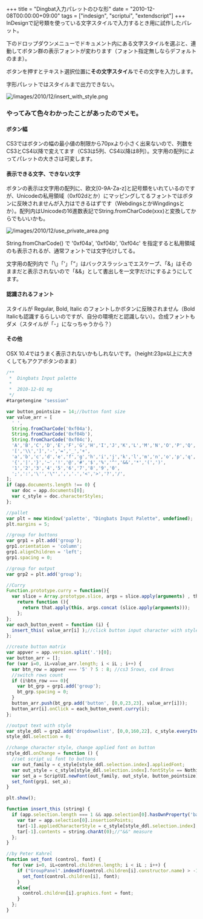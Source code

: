 +++
title = "Dingbat入力パレットのひな形"
date = "2010-12-08T00:00:00+09:00"
tags = ["indesign", "scriptui", "extendscript"]
+++
InDesignで記号類を使っている文字スタイルで入力するとき用に試作したパレット。

下のドロップダウンメニューでドキュメント内にある文字スタイルを選ぶと、連動してボタン群の表示フォントが変わります（フォント指定無しならデフォルトのまま）。

ボタンを押すとテキスト選択位置に**その文字スタイル**でその文字を入力します。

字形パレットではスタイルまで出力できない。

![/images/2010/12/insert_with_style.png](/images/2010/12/insert_with_style.png)

### やってみて色々わかったことがあったのでメモ。

#### ボタン幅

CS3ではボタンの幅の最小値の制限から70pxより小さく出来ないので、列数をCS3とCS4以降で変えてます（CS3は5列、CS4以降は8列）。文字用の配列によってパレットの大きさは可変します。

#### 表示できる文字、できない文字

ボタンの表示は文字用の配列に、欧文[0-9A-Za-z]と記号類をいれているのですが、Unicodeの私用領域（0xf02dとか）にマッピングしてるフォントではボタンに反映されませんが入力はできるはずです（WebdingsとかWingdingsとか）。配列内はUnicodeの16進数表記でString.fromCharCode(xxx)と変換してからでもいいかも。

![/images/2010/12/use_private_area.png](/images/2010/12/use_private_area.png)

String.fromCharCode() で '0xf04a', '0xf04b', '0xf04c' を指定すると私用領域のも表示されるが、通常フォントでは文字化けしてる。

文字用の配列内で「\」「’」「”」はバックスラッシュでエスケープ、「&」はそのままだと表示されないので「&&」として書出しを一文字だけにするようにしてます。

#### 認識されるフォント

スタイルが Regular, Bold, Italic のフォントしかボタンに反映されません（Bold Italicも認識するらしいのですが、自分の環境だと認識しない）。合成フォントもダメ（スタイルが「-」になっちゃうから？）

#### その他

OSX 10.4ではうまく表示されないかもしれないです。（height:23px以上に大きくしてもアクアボタンのまま）

```js
/**
 *  Dingbats Input palette
 *  
 *  2010-12-01 mg
 */
#targetengine "session"

var button_pointsize = 14;//button font size
var value_arr = [
  ' ',
  String.fromCharCode('0xf04a'),
  String.fromCharCode('0xf04b'),
  String.fromCharCode('0xf04c'),
  'A','B','C','D','E','F','G','H','I','J','K','L','M','N','O','P','Q','R','S','T','U','W','X','Y','Z',
  '[','\\',']','-','=','_','+',
  'a','b','c','d','e','f','g','h','i','j','k','l','m','n','o','p','q','r','s','t','u','w','x','y','z',
  '{','|','}','~','!','@','#','$','%','^','&&','*','(',')',
  '1','2','3','4','5','6','7','8','9','0',
  ';',':','\'','\"',',','.','<','>','?','/',
];
if (app.documents.length !== 0) {
  var doc = app.documents[0];
  var c_style = doc.characterStyles;
};

//pallet
var plt = new Window('palette', "Dingbats Input Palette", undefined);
plt.margins = 5;

//group for buttons
var grp1 = plt.add('group');
grp1.orientation = 'column';
grp1.alignChildren = 'left';
grp1.spacing = 0;

//group for output
var grp2 = plt.add('group');

//Curry
Function.prototype.curry = function(){
  var slice = Array.prototype.slice, args = slice.apply(arguments) , that = this;
    return function (){
      return that.apply(this, args.concat (slice.apply(arguments)));
    };
};
var each_button_event = function (i) {
  insert_this( value_arr[i] );//click button input character with style
};

//create button matrix
var appver = app.version.split('.')[0];
var button_arr = [];
for (var i=0, iL=value_arr.length; i < iL ; i++) {
  var btn_row = appver === '5' ? 5 : 8; //cs3 5rows, cs4 8rows
  //switch rows count
  if (i%btn_row === 0){
    var bt_grp = grp1.add('group');
    bt_grp.spacing = 0;
  }
  button_arr.push(bt_grp.add('button', [0,0,23,23], value_arr[i]));  
  button_arr[i].onClick = each_button_event.curry(i);
};

//output text with style
var style_ddl = grp2.add('dropdownlist', [0,0,160,22], c_style.everyItem().name);
style_ddl.selection = 0;

//change character style, change applied font on button
style_ddl.onChange = function () {
  //set script ui font to buttons
  var out_family = c_style[style_ddl.selection.index].appliedFont;
  var out_style = c_style[style_ddl.selection.index].fontStyle == NothingEnum.NOTHING ? "" : c_style[style_ddl.selection.index].fontStyle;
  var set_a = ScriptUI.newFont(out_family, out_style, button_pointsize);//family, style, size
  set_font(grp1, set_a);
}

plt.show();

function insert_this (string) {
  if (app.selection.length === 1 && app.selection[0].hasOwnProperty('baseline')) {
    var tar = app.selection[0].insertionPoints;
    tar[-1].appliedCharacterStyle = c_style[style_ddl.selection.index];
    tar[-1].contents = string.charAt(0);//"&&" measure
  };
}

//by Peter Kahrel
function set_font (control, font) {
  for (var i=0, iL=control.children.length; i < iL ; i++) {
    if ("GroupPanel".indexOf(control.children[i].constructor.name) > -1){
      set_font(control.children[i], font);
    }
    else{
      control.children[i].graphics.font = font;
    }
  };
}
```